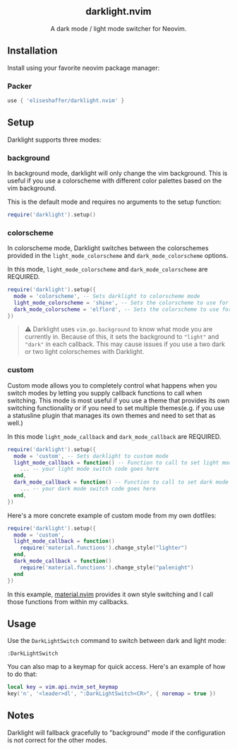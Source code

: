 <div align="center">

##  darklight.nvim
A dark mode / light mode switcher for Neovim.

</div>

## Installation

Install using your favorite neovim package manager:

### Packer
```lua
use { 'eliseshaffer/darklight.nvim' }
```

## Setup

Darklight supports three modes:

### background
In background mode, darklight will only change the vim background. This is
useful if you use a colorscheme with different color palettes based on the
vim background.

This is the default mode and requires no arguments to the setup function:

```lua
require('darklight').setup()
```


### colorscheme
In colorscheme mode, Darklight switches between the colorschemes provided
in the `light_mode_colorscheme` and `dark_mode_colorscheme` options. 

In this mode, `light_mode_colorscheme` and `dark_mode_colorscheme` are
REQUIRED.

```lua
require('darklight').setup({
  mode = 'colorscheme', -- Sets darklight to colorscheme mode
  light_mode_colorscheme = 'shine', -- Sets the colorscheme to use for light mode
  dark_mode_colorscheme = 'elflord', -- Sets the colorscheme to use for dark mode
})
```

> :warning: Darklight uses `vim.go.background` to know what mode you are
> currently in. Because of this, it sets the background to `"light"` and
> `"dark"` in each callback. This may cause issues if you use a two dark
> or two light colorschemes with Darklight.

### custom
Custom mode allows you to completely control what happens when you switch
modes by letting you supply callback functions to call when switching.
This mode is most useful if you use a theme that provides its own
switching functionality or if you need to set multiple themes(e.g. if you
use a statusline plugin that manages its own themes and need to set 
that as well.)

In this mode `light_mode_callback` and `dark_mode_callback` are REQUIRED.

```lua
require('darklight').setup({
  mode = 'custom', -- Sets darklight to custom mode
  light_mode_callback = function() -- Function to call to set light mode
    ... -- your light mode switch code goes here
  end,
  dark_mode_callback = function() -- Function to call to set dark mode
    ... -- your dark mode switch code goes here
  end,
})
```

Here's a more concrete example of custom mode from my own dotfiles: 

```lua
require('darklight').setup({
  mode = 'custom',
  light_mode_callback = function()
    require('material.functions').change_style("lighter") 
  end,
  dark_mode_callback = function()
    require('material.functions').change_style("palenight")
  end
})
```

In this example, [material.nvim](https://github.com/marko-cerovac/material.nvim) provides it own style switching and
I call those functions from within my callbacks.

## Usage

Use the `DarkLightSwitch` command to switch between dark and light mode: 

```
:DarkLightSwitch
```

You can also map to a keymap for quick access. Here's an example of how to do that:

```lua
local key = vim.api.nvim_set_keymap
key('n', '<leader>dl', ":DarkLightSwitch<CR>", { noremap = true })
```

## Notes

Darklight will fallback gracefully to "background" mode if the configuration is not correct for
the other modes.

